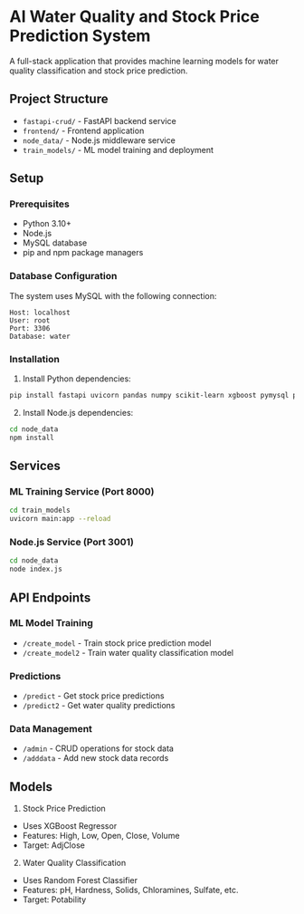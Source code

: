 # AI Water Quality and Stock Price Prediction System

A full-stack application that provides machine learning models for water quality classification and stock price prediction.

## Project Structure

- `fastapi-crud/` - FastAPI backend service
- `frontend/` - Frontend application
- `node_data/` - Node.js middleware service
- `train_models/` - ML model training and deployment

## Setup

### Prerequisites

- Python 3.10+
- Node.js
- MySQL database
- pip and npm package managers

### Database Configuration

The system uses MySQL with the following connection:
```
Host: localhost
User: root
Port: 3306
Database: water
```

### Installation

1. Install Python dependencies:
```sh
pip install fastapi uvicorn pandas numpy scikit-learn xgboost pymysql python-dotenv
```

2. Install Node.js dependencies:
```sh
cd node_data
npm install
```

## Services

### ML Training Service (Port 8000)
```sh
cd train_models
uvicorn main:app --reload
```

### Node.js Service (Port 3001)
```sh
cd node_data
node index.js
```

## API Endpoints

### ML Model Training
- `/create_model` - Train stock price prediction model
- `/create_model2` - Train water quality classification model

### Predictions
- `/predict` - Get stock price predictions
- `/predict2` - Get water quality predictions

### Data Management
- `/admin` - CRUD operations for stock data
- `/adddata` - Add new stock data records

## Models

1. Stock Price Prediction
- Uses XGBoost Regressor
- Features: High, Low, Open, Close, Volume
- Target: AdjClose

2. Water Quality Classification  
- Uses Random Forest Classifier
- Features: pH, Hardness, Solids, Chloramines, Sulfate, etc.
- Target: Potability
